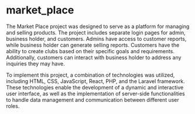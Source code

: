 # market_place

The Market Place project was designed to serve as a platform for managing and selling products. The project includes separate login pages for admin, business holder, and customers. Admins have access to customer reports, while business holder can generate selling reports. Customers have the ability to create clubs based on their specific goals and requirements. Additionally, customers can interact with business holder to address any inquiries they may have.

To implement this project, a combination of technologies was utilized, including HTML, CSS, JavaScript, React, PHP, and the Laravel framework. These technologies enable the development of a dynamic and interactive user interface, as well as the implementation of server-side functionalities to handle data management and communication between different user roles.

